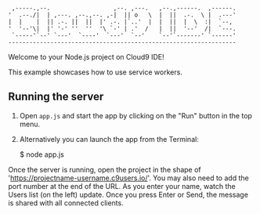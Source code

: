 
     ,-----.,--.                  ,--. ,---.   ,--.,------.  ,------.
    '  .--./|  | ,---. ,--.,--. ,-|  || o   \  |  ||  .-.  \ |  .---'
    |  |    |  || .-. ||  ||  |' .-. |`..'  |  |  ||  |  \  :|  `--, 
    '  '--'\|  |' '-' ''  ''  '\ `-' | .'  /   |  ||  '--'  /|  `---.
     `-----'`--' `---'  `----'  `---'  `--'    `--'`-------' `------'
    ----------------------------------------------------------------- 


Welcome to your Node.js project on Cloud9 IDE!

This example showcases how to use service workers.

## Running the server

1) Open `app.js` and start the app by clicking on the "Run" button in the top menu.

2) Alternatively you can launch the app from the Terminal:

    $ node app.js

Once the server is running, open the project in the shape of 'https://projectname-username.c9users.io/'. You may also need to add the port number at the end of the URL. As you enter your name, watch the Users list (on the left) update. Once you press Enter or Send, the message is shared with all connected clients.
